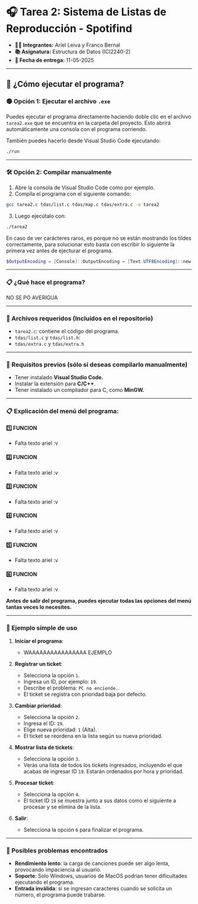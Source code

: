 # 🎧 Tarea 2: Sistema de Listas de Reproducción - **Spotifind**

* **👨‍💻 Integrantes:** Ariel Leiva y Franco Bernal
* **📚 Asignatura:** Estructura de Datos (ICI2240-2)
* **📅 Fecha de entrega:** 11-05-2025

---

## 🚀 ¿Cómo ejecutar el programa?

### 🟢 Opción 1: Ejecutar el archivo `.exe`

Puedes ejecutar el programa directamente haciendo doble clic en el archivo `tarea2.exe` que se encuentra en la carpeta del proyecto.
Esto abrirá automáticamente una consola con el programa corriendo.

También puedes hacerlo desde Visual Studio Code ejecutando:

```bash
./run
```

---

### 🛠️ Opción 2: Compilar manualmente

1. Abre la consola de Visual Studio Code como por ejemplo.
2. Compila el programa con el siguiente comando:

```bash
gcc tarea2.c tdas/list.c tdas/map.c tdas/extra.c -o tarea2
```

3. Luego ejecútalo con:

```bash
./tarea2
```

En caso de ver carácteres raros, es porque no se están mostrando los tildes correctamente, para solucionar esto basta con escribir lo siguiente la primera vez antes de ejecturar el programa.

```powershell
$OutputEncoding = [Console]::OutputEncoding = [Text.UTF8Encoding]::new()
```


---

### 📋 ¿Qué hace el programa?

NO SE PO AVERIGUA

---

### 📂 Archivos requeridos (Incluídos en el repositorio)

- `tarea2.c`: contiene el código del programa.
- `tdas/list.c` y `tdas/list.h`:
- `tdas/extra.c` y `tdas/extra.h`

---

### 🔧 Requisitos previos (sólo si deseas compilarlo manualmente)

- Tener instalado **Visual Studio Code.**
- Instalar la extensión para **C/C++**.
- Tener instalado un compilador para C, como **MinGW.**

---

### 📋 Explicación del menú del programa:

#### 1️⃣ FUNCION  
- Falta texto ariel :v

#### 2️⃣ FUNCION
- Falta texto ariel :v

#### 3️⃣ FUNCION  
- Falta texto ariel :v

#### 4️⃣ FUNCION  
- Falta texto ariel :v

#### 5️⃣ FUNCION  
- Falta texto ariel :v

#### 6️⃣ FUNCION
- Falta texto ariel :v


**Antes de salir del programa, puedes ejecutar todas las opciones del menú tantas veces lo necesites.**

---

### 🚀 Ejemplo simple de uso

1. **Iniciar el programa**:
   - WAAAAAAAAAAAAAAAA EJEMPLO

2. **Registrar un ticket**:
   - Selecciona la opción `1`.
   - Ingresa un ID, por ejemplo: `19`.
   - Describe el problema: `PC no enciende.`.
   - El ticket se registra con prioridad baja por defecto.

3. **Cambiar prioridad**:
   - Selecciona la opción `2`.
   - Ingresa el ID: `19`.
   - Elige nueva prioridad: `1` (Alta).
   - El ticket se reordena en la lista según su nueva prioridad.

4. **Mostrar lista de tickets**:
   - Selecciona la opción `3`.
   - Verás una lista de todos los tickets ingresados, incluyendo el que acabas de ingresar ID `19`. Estarán ordenados por hora y prioridad.
5. **Procesar ticket**:
   - Selecciona la opción `4`.
   - El ticket ID `19` se muestra junto a sus datos como el siguiente a procesar y se elimina de la lista.

6. **Salir**:
   - Selecciona la opción `6` para finalizar el programa.

---

### 🐞 Posibles problemas encontrados

- **Rendimiento lento**: la carga de canciones puede ser algo lenta, provocando impaciencia al usuario.
- **Soporte**: Solo Windows, usuarios de MacOS podrían tener dificultades ejecutando el programa.
- **Entrada inválida**: si se ingresan caracteres cuando se solicita un número, el programa puede trabarse.
